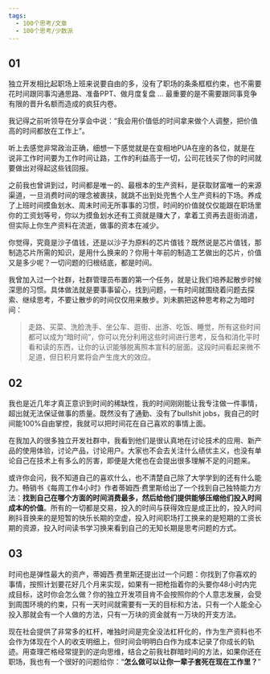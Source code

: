 ```yaml
---
tags:
  - 100个思考/文章
  - 100个思考/少数派
---
```

## **01**

独立开发相比起职场上班来说要自由的多，没有了职场的条条框框约束，也不需要花时间跟同事沟通思路、准备PPT、做月度复盘 ... 最重要的是不需要跟同事竞争有限的晋升名额而造成的疯狂内卷。

我记得之前听领导在分享会中说：“我会用价值低的时间拿来做个人调整，把价值高的时间都放在工作上”。

听上去感觉非常政治正确，细想一下感觉就是在变相地PUA在座的各位，就是在说非工作时间要为工作时间让路，工作的利益高于一切，公司花钱买了你的时间就要做出对得起这些钱回报。

之前我也曾讲到过，时间都是唯一的、最根本的生产资料，是获取财富唯一的来源渠道，一旦消费时间的理念被裹挟，就跳不出到处兜售个人生产资料的下场。养成了上班时间摸鱼划水、周末时间无所事事的习惯，时间的价值就仅仅能跟在职场里你的工资划等号，你以为摸鱼划水还有工资就是赚大了，拿着工资再去逛街消遣，但实际上你生产资料在流逝，做事的资本在减少。

你觉得，究竟是沙子值钱，还是以沙子为原料的芯片值钱？既然说是芯片值钱，那制造芯片所需的知识，是用什么换来的？你用十年前的制造工艺做出的芯片，价值又是多少呢？一切问题的归根结底，都是时间。

我曾加入过一个社群，社群管理员布置的第一个任务，就是让我们培养起散步时候深思的习惯。具体做法就是要事事留心，找到问题，一有时间就围绕着问题去探索、继续思考，不要让散步的时间仅仅用来散步。刘未鹏把这种思考称之为暗时间：

> 走路、买菜、洗脸洗手、坐公车、逛街、出游、吃饭、睡觉，所有这些时间都可以成为“暗时间”，你可以充分利用这些时间进行思考，反刍和消化平时看和读的东西，让你的认识能够脱离照本宣科的层面。这段时间看起来微不足道，但日积月累将会产生庞大的效应。

## **02**

我也是近几年才真正意识到时间的稀缺性，我的时间刚刚能让我专注做一件事情，超出就无法保证做事的质量。既然没有了通勤、没有了bullshit jobs，我自己的时间能100%自由掌控，我就可以把时间花在自己喜欢的事情上面。

在我加入的很多独立开发社群中，我看到他们是很认真地在讨论技术的应用、新产品的使用体验，讨论产品，讨论用户。大家也不会去关注什么绩优主义，也没有单论自己在技术上有多么的厉害，即便是大佬也在会提出很多理解不足的问题来。

或许你会问，我不知道自己的喜欢什么，也不清楚自己除了大学学到的还有什么能力。畅销书《每周工作4小时》作者蒂姆西·费里斯给出了一个找到自己独特能力方法：**找到自己在哪个方面的时间消费最多，然后给他们提供能够压缩他们投入时间成本的价值**。所有的一切都是交易，投入的时间与获得效应是成正比的，投入时间刷抖音换来的是短暂的快乐长期的空虚，投入时间职场打工换来的是短期的工资长期的资源，投入时间读书学习换来看到自己的无知长期是思考问题的方式。

## **03**

时间也是弹性最大的资产，蒂姆西·费里斯还提出过一个问题：你找到了你喜欢的事情，按照计划要花好几个月来实现，如果有一把枪指着你的头要你48小时内完成目标，这时你会怎么做？你的独立开发项目肯不会按照你的个人意志发展，会受到周围环境的约束，只有一天时间就需要有一天的目标和方法，只有一个人能全心投入那就会有一个人做的方法，只有一万块的资金就有一万块的开支方法。

现在社会提供了非常多的杠杆，唯独时间是完全没法杠杆化的，作为生产资料也不会作为体现在个人的收支明细上，但时间会明明白白作为成本记录了你成长的轨迹。用查理芒格经常提到的逆向思维，结合之前我社群暗时间的方法，如果你还在职场，我也有一个很好的问题给你：“**怎么做可以让你一辈子套死在现在工作里？**”